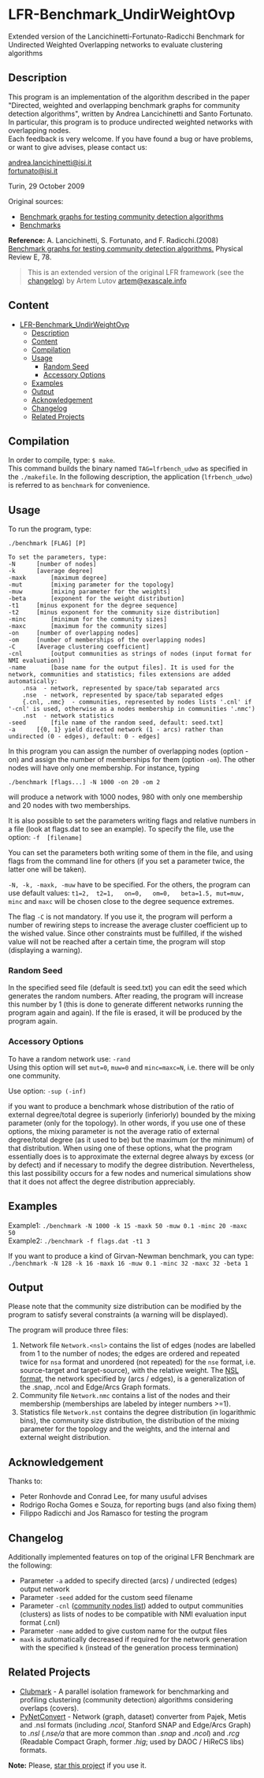 # LFR-Benchmark_UndirWeightOvp
Extended version of the Lancichinetti-Fortunato-Radicchi Benchmark for Undirected Weighted Overlapping networks to evaluate clustering algorithms

## Description
This program is an implementation of the algorithm described in the paper "Directed, weighted and overlapping benchmark graphs for community detection algorithms", written by Andrea Lancichinetti and Santo Fortunato. In particular, this program is to produce undirected weighted networks with overlapping nodes.  
Each feedback is very welcome. If you have found a bug or have problems, or want to give advises, please contact us:

andrea.lancichinetti@isi.it  
fortunato@isi.it

Turin, 29 October 2009

Original sources:

* [Benchmark graphs for testing community detection algorithms](https://sites.google.com/site/santofortunato/inthepress2)
* [Benchmarks](https://sites.google.com/site/andrealancichinetti/files)

**Reference:** A. Lancichinetti, S. Fortunato, and F. Radicchi.(2008) [Benchmark graphs for testing community detection algorithms.](https://journals.aps.org/pre/abstract/10.1103/PhysRevE.78.046110) Physical Review E, 78.

> This is an extended version of the original LFR framework (see the [changelog](#changelog)) by Artem Lutov <artem@exascale.info>

## Content  <!-- Omit in TOC -->
- [LFR-Benchmark_UndirWeightOvp](#lfr-benchmark_undirweightovp)
	- [Description](#description)
	- [Content](#content)
	- [Compilation](#compilation)
	- [Usage](#usage)
		- [Random Seed](#random-seed)
		- [Accessory Options](#accessory-options)
	- [Examples](#examples)
	- [Output](#output)
	- [Acknowledgement](#acknowledgement)
	- [Changelog](#changelog)
	- [Related Projects](#related-projects)

## Compilation

In order to compile, type: `$ make`.  
This command builds the binary named `TAG=lfrbench_udwo` as specified in the `./makefile`. In the following description, the application (`lfrbench_udwo`) is referred to as `benchmark` for convenience.

## Usage

To run the program, type:  
```
./benchmark [FLAG] [P]

To set the parameters, type:
-N		[number of nodes]
-k		[average degree]
-maxk		[maximum degree]
-mut		[mixing parameter for the topology]
-muw		[mixing parameter for the weights]
-beta		[exponent for the weight distribution]
-t1		[minus exponent for the degree sequence]
-t2		[minus exponent for the community size distribution]
-minc		[minimum for the community sizes]
-maxc		[maximum for the community sizes]
-on		[number of overlapping nodes]
-om		[number of memberships of the overlapping nodes]
-C		[Average clustering coefficient]
-cnl		[output communities as strings of nodes (input format for NMI evaluation)]
-name		[base name for the output files]. It is used for the network, communities and statistics; files extensions are added automatically:
	.nsa  - network, represented by space/tab separated arcs
	.nse  - network, represented by space/tab separated edges
	{.cnl, .nmc}  - communities, represented by nodes lists '.cnl' if '-cnl' is used, otherwise as a nodes membership in communities '.nmc')
	.nst  - network statistics
-seed		[file name of the random seed, default: seed.txt]
-a		[{0, 1} yield directed network (1 - arcs) rather than undirected (0 - edges), default: 0 - edges]
```

In this program you can assign the number of overlapping nodes (option -on) and assign the number of memberships for them (option `-om`). The other nodes will have only one membership. For instance, typing
```
./benchmark [flags...] -N 1000 -on 20 -om 2
```
will produce a network with 1000 nodes, 980 with only one membership and 20 nodes with two memberships.

It is also possible to set the parameters writing flags and relative numbers in a file (look at flags.dat to see an example). To specify the file, use the option: `-f	[filename]`

You can set the parameters both writing some of them in the file, and using flags from the command line for others (if you set a parameter twice, the latter one will be taken).

`-N, -k, -maxk, -muw` have to be specified. For the others, the program can use default values: `t1=2, 	t2=1, 	on=0,	om=0,	beta=1.5, mut=muw, minc` and `maxc` will be chosen close to the degree sequence extremes.  

The flag `-C` is not mandatory. If you use it, the program will perform a number of rewiring steps to increase the average cluster coefficient up to the wished value.
Since other constraints must be fulfilled, if the wished value will not be reached after a certain time, the program will stop (displaying a warning).

### Random Seed

In the specified seed file (default is seed.txt) you can edit the seed which generates the random numbers. After reading, the program will increase this number by 1 (this is done to generate different networks running the program again and again). If the file is erased, it will be produced by the program again.

### Accessory Options

To have a random network use: `-rand`  
Using this option will set `mut=0`, `muw=0` and `minc=maxc=N`, i.e. there will be only one community.

Use option: `-sup (-inf)`

if you want to produce a benchmark whose distribution of the ratio of external degree/total degree is superiorly (inferiorly) bounded by the mixing parameter (only for the topology). In other words, if you use one of these options, the mixing parameter is not the average ratio of external degree/total degree (as it used to be) but the maximum (or the minimum) of that distribution. When using one of these options, what the program essentially does is to approximate the external degree always by excess (or by defect) and if necessary to modify the degree distribution. Nevertheless, this last possibility occurs for a few nodes and numerical simulations show that it does not affect the degree distribution appreciably.


## Examples
Example1:  `./benchmark -N 1000 -k 15 -maxk 50 -muw 0.1 -minc 20 -maxc 50`  
Example2:  `./benchmark -f flags.dat -t1 3`

If you want to produce a kind of Girvan-Newman benchmark, you can type:  
`./benchmark -N 128 -k 16 -maxk 16 -muw 0.1 -minc 32 -maxc 32 -beta 1`

## Output
Please note that the community size distribution can be modified by the program to satisfy several constraints (a warning will be displayed).

The program will produce three files:

1. Network file `Network.<nsl>` contains the list of edges (nodes are labelled from 1 to the number of nodes; the edges are ordered and repeated twice for `nsa` format and unordered (not repeated) for the `nse` format, i.e. source-target and target-source), with the relative weight. The [NSL format](https://github.com/eXascaleInfolab/PyCABeM/blob/master/formats/format.nsl), the network specified by <links> (arcs / edges), is a generalization of the .snap, .ncol and Edge/Arcs Graph formats.
1. Community file `Network.nmc` contains a list of the nodes and their membership (memberships are labeled by integer numbers >=1).
1. Statistics file `Network.nst` contains the degree distribution (in logarithmic bins), the community size distribution, the distribution of the mixing parameter for the topology and the weights, and the internal and external weight distribution.

## Acknowledgement
Thanks to:
- Peter Ronhovde and Conrad Lee, for many usuful advises
- Rodrigo Rocha Gomes e Souza, for reporting bugs (and also fixing them)
- Filippo Radicchi and Jos Ramasco for testing the program

## Changelog
Additionally implemented features on top of the original LFR Benchmark are the following:
- Parameter `-a` added to specify directed (arcs) / undirected (edges) output network
- Parameter `-seed` added for the custom seed filename
- Parameter `-cnl` ([community nodes list](https://github.com/eXascaleInfolab/PyCABeM/blob/master/formats/format.cnl)) added to output communities (clusters) as lists of
nodes to be compatible with NMI evaluation input format (.cnl)
- Parameter `-name` added to give custom name for the output files
- `maxk` is automatically decreased if required for the network generation with the specified `k`
(instead of the generation process termination)

## Related Projects
- [Clubmark](https://github.com/eXascaleInfolab/clubmark) - A parallel isolation framework for benchmarking and profiling clustering (community detection) algorithms considering overlaps (covers).
- [PyNetConvert](https://github.com/eXascaleInfolab/PyNetConvert) - Network (graph, dataset) converter from Pajek, Metis and .nsl formats (including *.ncol*, Stanford SNAP and Edge/Arcs Graph) to *.nsl* (*.nse/a* that are more common than *.snap* and *.ncol*) and *.rcg* (Readable Compact Graph, former *.hig*; used by DAOC / HiReCS libs) formats.

**Note:** Please, [star this project](https://github.com/eXascaleInfolab/LFR-Benchmark_UndirWeightOvp) if you use it.
